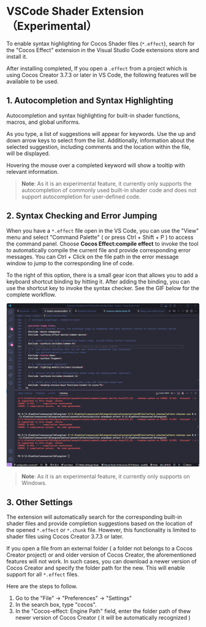# VSCode Shader Extension（Experimental）

To enable syntax highlighting for Cocos Shader files (`*.effect`), search for the "Cocos Effect" extension in the Visual Studio Code extensions store and install it.

After installing completed, If you open a `.effect` from a project which is using Cocos Creator 3.7.3 or later in VS Code, the following features will be available to be used.

## 1. Autocompletion and Syntax Highlighting

Autocompletion and syntax highlighting for built-in shader functions, macros, and global uniforms.

As you type, a list of suggestions will appear for keywords. Use the up and down arrow keys to select from the list. Additionally, information about the selected suggestion, including comments and the location within the file, will be displayed.

Hovering the mouse over a completed keyword will show a tooltip with relevant information.

> **Note**: As it is an experimental feature, it currently only supports the autocompletion of commonly used built-in shader code and does not support autocompletion for user-defined code.

## 2. Syntax Checking and Error Jumping

When you have a `*.effect` file open in the VS Code, you can use the "View" menu and select "Command Palette" ( or press Ctrl + Shift + P ) to access the command panel. Choose **Cocos Effect:compile effect** to invoke the tool to automatically compile the current file and provide corresponding error messages. You can Ctrl + Click on the file path in the error message window to jump to the corresponding line of code.

To the right of this option, there is a small gear icon that allows you to add a keyboard shortcut binding by hitting it. After adding the binding, you can use the shortcut key to invoke the syntax checker. See the GIF below for the complete workflow.

![](img/compile-binding.gif)

> **Note**: As it is an experimental feature, it currently only supports on Windows.

## 3. Other Settings

The extension will automatically search for the corresponding built-in shader files and provide completion suggestions based on the location of the opened `*.effect` or `*.chunk` file. However, this functionality is limited to shader files using Cocos Creator 3.7.3 or later.

If you open a file from an external folder ( a folder not belongs to a Cocos Creator project) or and older version  of  Cocos Creator, the aforementioned features will not work. In such cases, you can download a newer version of Cocos Creator and specify the folder path for the new. This will enable support for all `*.effect` files.

Here are the steps to follow.

1. Go to the "File" -> "Preferences" -> "Settings"
2. In the search box, type "cocos".
3. In the "Cocos-effect: Engine Path" field, enter the folder path of thew newer version of Cocos Creator ( it will be automatically recognized )

